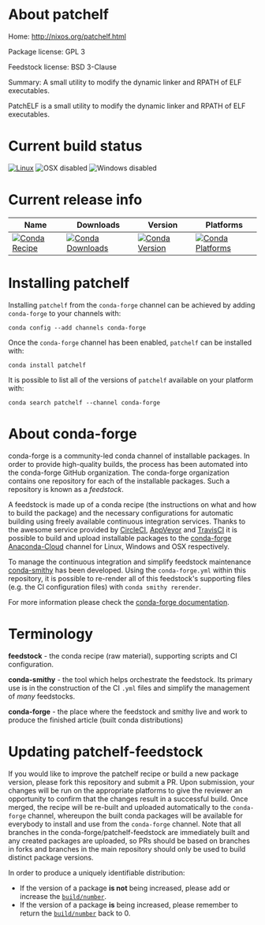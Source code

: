 About patchelf
==============

Home: http://nixos.org/patchelf.html

Package license: GPL 3

Feedstock license: BSD 3-Clause

Summary: A small utility to modify the dynamic linker and RPATH of ELF executables.

PatchELF is a small utility to modify the dynamic linker and RPATH of ELF
executables.


Current build status
====================

[![Linux](https://img.shields.io/circleci/project/github/conda-forge/patchelf-feedstock/master.svg?label=Linux)](https://circleci.com/gh/conda-forge/patchelf-feedstock)
![OSX disabled](https://img.shields.io/badge/OSX-disabled-lightgrey.svg)
![Windows disabled](https://img.shields.io/badge/Windows-disabled-lightgrey.svg)

Current release info
====================

| Name | Downloads | Version | Platforms |
| --- | --- | --- | --- |
| [![Conda Recipe](https://img.shields.io/badge/recipe-patchelf-green.svg)](https://anaconda.org/conda-forge/patchelf) | [![Conda Downloads](https://img.shields.io/conda/dn/conda-forge/patchelf.svg)](https://anaconda.org/conda-forge/patchelf) | [![Conda Version](https://img.shields.io/conda/vn/conda-forge/patchelf.svg)](https://anaconda.org/conda-forge/patchelf) | [![Conda Platforms](https://img.shields.io/conda/pn/conda-forge/patchelf.svg)](https://anaconda.org/conda-forge/patchelf) |

Installing patchelf
===================

Installing `patchelf` from the `conda-forge` channel can be achieved by adding `conda-forge` to your channels with:

```
conda config --add channels conda-forge
```

Once the `conda-forge` channel has been enabled, `patchelf` can be installed with:

```
conda install patchelf
```

It is possible to list all of the versions of `patchelf` available on your platform with:

```
conda search patchelf --channel conda-forge
```


About conda-forge
=================

conda-forge is a community-led conda channel of installable packages.
In order to provide high-quality builds, the process has been automated into the
conda-forge GitHub organization. The conda-forge organization contains one repository
for each of the installable packages. Such a repository is known as a *feedstock*.

A feedstock is made up of a conda recipe (the instructions on what and how to build
the package) and the necessary configurations for automatic building using freely
available continuous integration services. Thanks to the awesome service provided by
[CircleCI](https://circleci.com/), [AppVeyor](http://www.appveyor.com/)
and [TravisCI](https://travis-ci.org/) it is possible to build and upload installable
packages to the [conda-forge](https://anaconda.org/conda-forge)
[Anaconda-Cloud](http://docs.anaconda.org/) channel for Linux, Windows and OSX respectively.

To manage the continuous integration and simplify feedstock maintenance
[conda-smithy](http://github.com/conda-forge/conda-smithy) has been developed.
Using the ``conda-forge.yml`` within this repository, it is possible to re-render all of
this feedstock's supporting files (e.g. the CI configuration files) with ``conda smithy rerender``.

For more information please check the [conda-forge documentation](https://conda-forge.org/docs/).

Terminology
===========

**feedstock** - the conda recipe (raw material), supporting scripts and CI configuration.

**conda-smithy** - the tool which helps orchestrate the feedstock.
                   Its primary use is in the construction of the CI ``.yml`` files
                   and simplify the management of *many* feedstocks.

**conda-forge** - the place where the feedstock and smithy live and work to
                  produce the finished article (built conda distributions)


Updating patchelf-feedstock
===========================

If you would like to improve the patchelf recipe or build a new
package version, please fork this repository and submit a PR. Upon submission,
your changes will be run on the appropriate platforms to give the reviewer an
opportunity to confirm that the changes result in a successful build. Once
merged, the recipe will be re-built and uploaded automatically to the
`conda-forge` channel, whereupon the built conda packages will be available for
everybody to install and use from the `conda-forge` channel.
Note that all branches in the conda-forge/patchelf-feedstock are
immediately built and any created packages are uploaded, so PRs should be based
on branches in forks and branches in the main repository should only be used to
build distinct package versions.

In order to produce a uniquely identifiable distribution:
 * If the version of a package **is not** being increased, please add or increase
   the [``build/number``](http://conda.pydata.org/docs/building/meta-yaml.html#build-number-and-string).
 * If the version of a package **is** being increased, please remember to return
   the [``build/number``](http://conda.pydata.org/docs/building/meta-yaml.html#build-number-and-string)
   back to 0.